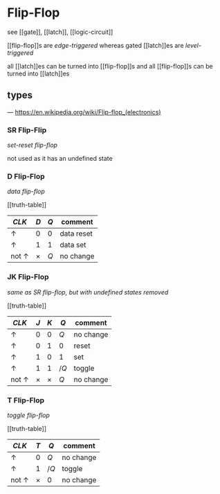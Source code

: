 # Flip-Flop

see [[gate]], [[latch]], [[logic-circuit]]

[[flip-flop]]s are _edge-triggered_ whereas gated [[latch]]es are _level-triggered_

all [[latch]]es can be turned into [[flip-flop]]s and all [[flip-flop]]s can be turned into [[latch]]es

## types

&mdash; <https://en.wikipedia.org/wiki/Flip-flop_(electronics)>

### SR Flip-Flip

_set-reset flip-flop_

not used as it has an undefined state

### D Flip-Flop

_data flip-flop_

[[truth-table]]

| $CLK$          | $D$      | $Q$ | comment    |
| -------------- | -------- | --- | ---------- |
| $\uparrow$     | 0        | 0   | data reset |
| $\uparrow$     | 1        | 1   | data set   |
| not $\uparrow$ | $\times$ | $Q$ | no change  |

### JK Flip-Flop

_same as SR flip-flop, but with undefined states removed_

[[truth-table]]

| $CLK$          | $J$      | $K$      | $Q$  | comment   |
| -------------- | -------- | -------- | ---- | --------- |
| $\uparrow$     | 0        | 0        | $Q$  | no change |
| $\uparrow$     | 0        | 1        | 0    | reset     |
| $\uparrow$     | 1        | 0        | 1    | set       |
| $\uparrow$     | 1        | 1        | $/Q$ | toggle    |
| not $\uparrow$ | $\times$ | $\times$ | $Q$  | no change |

### T Flip-Flop

_toggle flip-flop_

[[truth-table]]

| $CLK$          | $T$      | $Q$  | comment   |
| -------------- | -------- | ---- | --------- |
| $\uparrow$     | 0        | $Q$  | no change |
| $\uparrow$     | 1        | $/Q$ | toggle    |
| not $\uparrow$ | $\times$ | 0    | no change |
